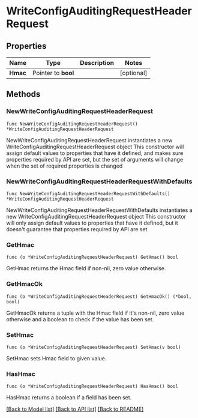 # WriteConfigAuditingRequestHeaderRequest

## Properties

Name | Type | Description | Notes
------------ | ------------- | ------------- | -------------
**Hmac** | Pointer to **bool** |  | [optional] 

## Methods

### NewWriteConfigAuditingRequestHeaderRequest

`func NewWriteConfigAuditingRequestHeaderRequest() *WriteConfigAuditingRequestHeaderRequest`

NewWriteConfigAuditingRequestHeaderRequest instantiates a new WriteConfigAuditingRequestHeaderRequest object
This constructor will assign default values to properties that have it defined,
and makes sure properties required by API are set, but the set of arguments
will change when the set of required properties is changed

### NewWriteConfigAuditingRequestHeaderRequestWithDefaults

`func NewWriteConfigAuditingRequestHeaderRequestWithDefaults() *WriteConfigAuditingRequestHeaderRequest`

NewWriteConfigAuditingRequestHeaderRequestWithDefaults instantiates a new WriteConfigAuditingRequestHeaderRequest object
This constructor will only assign default values to properties that have it defined,
but it doesn't guarantee that properties required by API are set

### GetHmac

`func (o *WriteConfigAuditingRequestHeaderRequest) GetHmac() bool`

GetHmac returns the Hmac field if non-nil, zero value otherwise.

### GetHmacOk

`func (o *WriteConfigAuditingRequestHeaderRequest) GetHmacOk() (*bool, bool)`

GetHmacOk returns a tuple with the Hmac field if it's non-nil, zero value otherwise
and a boolean to check if the value has been set.

### SetHmac

`func (o *WriteConfigAuditingRequestHeaderRequest) SetHmac(v bool)`

SetHmac sets Hmac field to given value.

### HasHmac

`func (o *WriteConfigAuditingRequestHeaderRequest) HasHmac() bool`

HasHmac returns a boolean if a field has been set.


[[Back to Model list]](../README.md#documentation-for-models) [[Back to API list]](../README.md#documentation-for-api-endpoints) [[Back to README]](../README.md)


